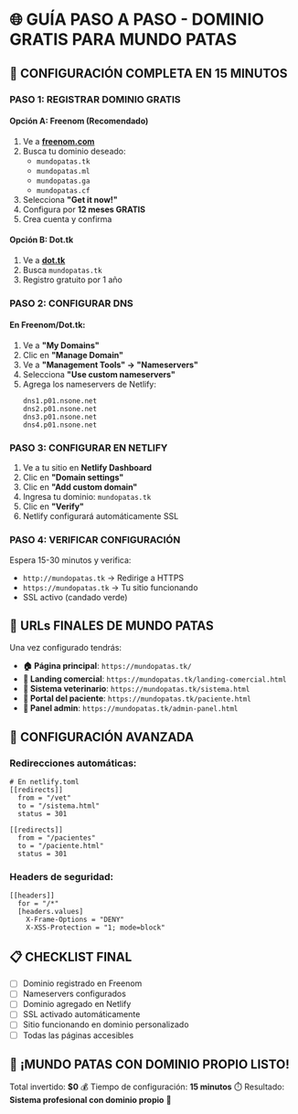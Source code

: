# 🌐 GUÍA PASO A PASO - DOMINIO GRATIS PARA MUNDO PATAS

## 🎯 **CONFIGURACIÓN COMPLETA EN 15 MINUTOS**

### **PASO 1: REGISTRAR DOMINIO GRATIS**

#### **Opción A: Freenom (Recomendado)**
1. Ve a **[freenom.com](https://freenom.com)**
2. Busca tu dominio deseado:
   - `mundopatas.tk`
   - `mundopatas.ml`
   - `mundopatas.ga`
   - `mundopatas.cf`
3. Selecciona **"Get it now!"**
4. Configura por **12 meses GRATIS**
5. Crea cuenta y confirma

#### **Opción B: Dot.tk**
1. Ve a **[dot.tk](https://dot.tk)**
2. Busca `mundopatas.tk`
3. Registro gratuito por 1 año

### **PASO 2: CONFIGURAR DNS**

#### **En Freenom/Dot.tk:**
1. Ve a **"My Domains"**
2. Clic en **"Manage Domain"**
3. Ve a **"Management Tools" → "Nameservers"**
4. Selecciona **"Use custom nameservers"**
5. Agrega los nameservers de Netlify:
   ```
   dns1.p01.nsone.net
   dns2.p01.nsone.net
   dns3.p01.nsone.net
   dns4.p01.nsone.net
   ```

### **PASO 3: CONFIGURAR EN NETLIFY**

1. Ve a tu sitio en **Netlify Dashboard**
2. Clic en **"Domain settings"**
3. Clic en **"Add custom domain"**
4. Ingresa tu dominio: `mundopatas.tk`
5. Clic en **"Verify"**
6. Netlify configurará automáticamente SSL

### **PASO 4: VERIFICAR CONFIGURACIÓN**

Espera 15-30 minutos y verifica:
- `http://mundopatas.tk` → Redirige a HTTPS
- `https://mundopatas.tk` → Tu sitio funcionando
- SSL activo (candado verde)

## 🚀 **URLs FINALES DE MUNDO PATAS**

Una vez configurado tendrás:

- **🏠 Página principal**: `https://mundopatas.tk/`
- **💼 Landing comercial**: `https://mundopatas.tk/landing-comercial.html`
- **🏥 Sistema veterinario**: `https://mundopatas.tk/sistema.html`
- **👥 Portal del paciente**: `https://mundopatas.tk/paciente.html`
- **📱 Panel admin**: `https://mundopatas.tk/admin-panel.html`

## 🔧 **CONFIGURACIÓN AVANZADA**

### **Redirecciones automáticas:**
```
# En netlify.toml
[[redirects]]
  from = "/vet"
  to = "/sistema.html"
  status = 301

[[redirects]]
  from = "/pacientes"
  to = "/paciente.html"
  status = 301
```

### **Headers de seguridad:**
```
[[headers]]
  for = "/*"
  [headers.values]
    X-Frame-Options = "DENY"
    X-XSS-Protection = "1; mode=block"
```

## 📋 **CHECKLIST FINAL**

- [ ] Dominio registrado en Freenom
- [ ] Nameservers configurados
- [ ] Dominio agregado en Netlify
- [ ] SSL activado automáticamente
- [ ] Sitio funcionando en dominio personalizado
- [ ] Todas las páginas accesibles

## 🎉 **¡MUNDO PATAS CON DOMINIO PROPIO LISTO!**

Total invertido: **$0** 💰
Tiempo de configuración: **15 minutos** ⏱️
Resultado: **Sistema profesional con dominio propio** 🚀
